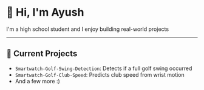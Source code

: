 # 👋 Hi, I'm Ayush

I'm a high school student and I enjoy building real-world projects 

---
## 🚧 Current Projects

- `Smartwatch-Golf-Swing-Detection`: Detects if a full golf swing occurred
- `Smartwatch-Golf-Club-Speed`: Predicts club speed from wrist motion
-  And a few more :)
